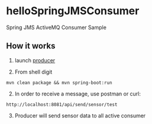# helloSpringJMSConsumer
Spring JMS ActiveMQ  Consumer Sample


## How it works
1. launch [producer](https://github.com/wiulma/helloSpringJMSProducer)

1. From shell digit

```
mvn clean package && mvn spring-boot:run
```

2. In order to receive a message, use postman or curl:

```
http://localhost:8081/api/send/sensor/test
```

3. Producer will send sensor data to all active consumer
